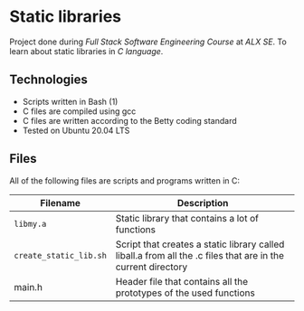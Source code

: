 # Static libraries
Project done during *Full Stack Software Engineering Course* at *ALX SE*. To learn about static libraries in *C language*.

## Technologies
* Scripts written in Bash (1)
* C files are compiled using gcc
* C files are written according to the Betty coding standard
* Tested on Ubuntu 20.04 LTS

## Files
All of the following files are scripts and programs written in C:

| Filename | Description |
| -------- | ------------ |
| `libmy.a` | Static library that contains a lot of functions |
| `create_static_lib.sh` | Script that creates a static library called liball.a from all the .c files that are in the current directory |
| main.h | Header file that contains all the prototypes of the used functions |
